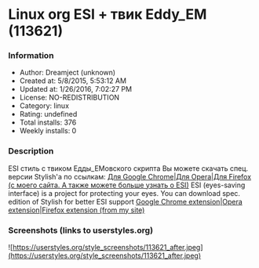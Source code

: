 # Linux org ESI + твик Eddy_EM (113621)

### Information
- Author: Dreamject (unknown)
- Created at: 5/8/2015, 5:53:12 AM
- Updated at: 1/26/2016, 7:02:27 PM
- License: NO-REDISTRIBUTION
- Category: linux
- Rating: undefined
- Total installs: 376
- Weekly installs: 0


### Description
ESI стиль с твиком Едды_ЕМовского скрипта
Вы можете скачать спец. версии Stylish'a по ссылкам:
<a href="http://bit.ly/esi_c">Для Google Chrome</a>|<a href="http://bit.ly/esi_o">Для Opera</a>|<a href="http://dreamject.org/dreamjects/esi/">Для Firefox (с моего сайта. А также можете больше узнать о ESI)</a>
ESI (eyes-saving interface) is a project for protecting your eyes.
You can download spec. edition of Stylish for better ESI support
<a href="http://bit.ly/esi_c">Google Chrome extension</a>|<a href="http://bit.ly/esi_o">Opera extension</a>|<a href="http://dreamject.org/dreamjects/esi/">Firefox extension (from my site)</a>


### Screenshots (links to userstyles.org)
![https://userstyles.org/style_screenshots/113621_after.jpeg](https://userstyles.org/style_screenshots/113621_after.jpeg)


